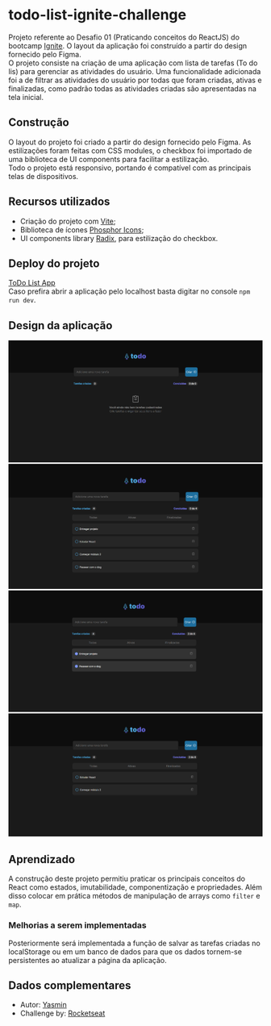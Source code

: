 # todo-list-ignite-challenge

Projeto referente ao Desafio 01 (Praticando conceitos do ReactJS) do bootcamp [Ignite](https://lp.rocketseat.com.br/ignite). O layout da aplicação foi construído a partir do design fornecido pelo Figma.
<br>
O projeto consiste na criação de uma aplicação com lista de tarefas (To do lis) para gerenciar as atividades do usuário. Uma funcionalidade adicionada foi a de filtrar as atividades do usuário por todas que foram criadas, ativas e finalizadas, como padrão todas as atividades criadas são apresentadas na tela inicial.

## Construção

O layout do projeto foi criado a partir do design fornecido pelo Figma. As estilizações foram feitas com CSS modules, o checkbox foi importado de uma biblioteca de UI components para facilitar a estilização.
<br>
Todo o projeto está responsivo, portando é compatível com as principais telas de dispositivos.

## Recursos utilizados

- Criação do projeto com [Vite](https://vitejs.dev/);
- Biblioteca de ícones [Phosphor Icons](https://phosphoricons.com/);
- UI components library [Radix](https://phosphoricons.com/), para estilização do checkbox.

## Deploy do projeto

[ToDo List App](https://todo-list-ignite-challenge.vercel.app/)
<br>
Caso prefira abrir a aplicação pelo localhost basta digitar no console `npm run dev`.

## Design da aplicação

<img src="assetsGH/tela-inicial.png" width="600">
<img src="assetsGH/tela-all.png" width="600">
<img src="assetsGH/tela-done.png" width="600">
<img src="assetsGH/tela-active.png" width="600">

## Aprendizado

A construção deste projeto permitiu praticar os principais conceitos do React como estados, imutabilidade, componentização e propriedades. Além disso colocar em prática métodos de manipulação de arrays como `filter` e `map`.

### Melhorias a serem implementadas

Posteriormente será implementada a função de salvar as tarefas criadas no localStorage ou em um banco de dados para que os dados tornem-se persistentes ao atualizar a página da aplicação.

## Dados complementares

- Autor: [Yasmin](https://www.linkedin.com/in/yasmin-goncalves/)
- Challenge by: [Rocketseat](https://www.rocketseat.com.br/)
 
